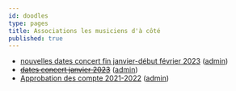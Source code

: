 ```yaml
---
id: doodles
type: pages
title: Associations les musiciens d'à côté
published: true
---
```


- [nouvelles dates concert fin janvier-début février 2023](https://framadate.org/XI8gIi97ibnqfLLR) ([admin](https://framadate.org/XI8gIi97ibnqfLLRRAzkFl63/admin))
- [~~dates concert janvier 2023~~](https://framadate.org/aLEzkUeezjAGpPHw)
  ([admin](https://framadate.org/aLEzkUeezjAGpPHwvNM6ZC3p/admin))
- [Approbation des compte 2021-2022](https://framadate.org/VGZWd8NZTaP6eI5h) ([admin](https://framadate.org/VGZWd8NZTaP6eI5h))
